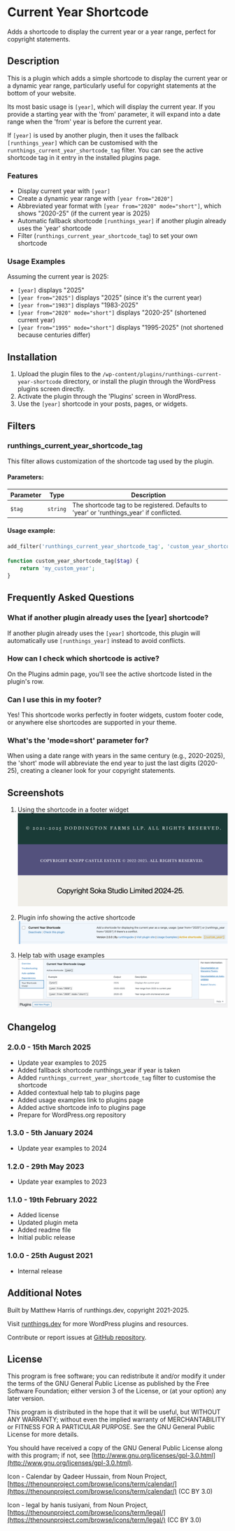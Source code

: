 # Current Year Shortcode

Adds a shortcode to display the current year or a year range, perfect for copyright statements.

## Description

This is a plugin which adds a simple shortcode to display the current year or a dynamic year range, particularly useful for copyright statements at the bottom of your website.

Its most basic usage is `[year]`, which will display the current year. If you provide a starting year with the 'from' parameter, it will expand into a date range when the 'from' year is before the current year.

If `[year]` is used by another plugin, then it uses the fallback `[runthings_year]` which can be customised with the `runthings_current_year_shortcode_tag` filter. You can see the active shortcode tag in it entry in the installed plugins page.

### Features

- Display current year with `[year]`
- Create a dynamic year range with `[year from="2020"]`
- Abbreviated year format with `[year from="2020" mode="short"]`, which shows "2020-25" (if the current year is 2025)
- Automatic fallback shortcode `[runthings_year]` if another plugin already uses the 'year' shortcode
- Filter (`runthings_current_year_shortcode_tag`) to set your own shortcode

### Usage Examples

Assuming the current year is 2025:

- `[year]` displays "2025"
- `[year from="2025"]` displays "2025" (since it's the current year)
- `[year from="1983"]` displays "1983-2025"
- `[year from="2020" mode="short"]` displays "2020-25" (shortened current year)
- `[year from="1995" mode="short"]` displays "1995-2025" (not shortened because centuries differ)

## Installation

1. Upload the plugin files to the `/wp-content/plugins/runthings-current-year-shortcode` directory, or install the plugin through the WordPress plugins screen directly.
2. Activate the plugin through the 'Plugins' screen in WordPress.
3. Use the `[year]` shortcode in your posts, pages, or widgets.

## Filters

### runthings_current_year_shortcode_tag

This filter allows customization of the shortcode tag used by the plugin.

#### Parameters:

| Parameter | Type     | Description                                                                               |
| --------- | -------- | ----------------------------------------------------------------------------------------- |
| `$tag`    | `string` | The shortcode tag to be registered. Defaults to 'year' or 'runthings_year' if conflicted. |

#### Usage example:

```php
add_filter('runthings_current_year_shortcode_tag', 'custom_year_shortcode_tag');

function custom_year_shortcode_tag($tag) {
    return 'my_custom_year';
}
```

## Frequently Asked Questions

### What if another plugin already uses the [year] shortcode?

If another plugin already uses the `[year]` shortcode, this plugin will automatically use `[runthings_year]` instead to avoid conflicts.

### How can I check which shortcode is active?

On the Plugins admin page, you'll see the active shortcode listed in the plugin's row.

### Can I use this in my footer?

Yes! This shortcode works perfectly in footer widgets, custom footer code, or anywhere else shortcodes are supported in your theme.

### What's the 'mode=short' parameter for?

When using a date range with years in the same century (e.g., 2020-2025), the 'short' mode will abbreviate the end year to just the last digits (2020-25), creating a cleaner look for your copyright statements.

## Screenshots

1. Using the shortcode in a footer widget
   ![Using the shortcode in a footer widget](screenshot-1.png)

2. Plugin info showing the active shortcode
   ![Plugin info showing the active shortcode](screenshot-2.png)

3. Help tab with usage examples
   ![Help tab with usage examples](screenshot-3.png)

## Changelog

### 2.0.0 - 15th March 2025

- Update year examples to 2025
- Added fallback shortcode runthings_year if year is taken
- Added `runthings_current_year_shortcode_tag` filter to customise the shortcode
- Added contextual help tab to plugins page
- Added usage examples link to plugins page
- Added active shortcode info to plugins page
- Prepare for WordPress.org repository

### 1.3.0 - 5th January 2024

- Update year examples to 2024

### 1.2.0 - 29th May 2023

- Update year examples to 2023

### 1.1.0 - 19th February 2022

- Added license
- Updated plugin meta
- Added readme file
- Initial public release

### 1.0.0 - 25th August 2021

- Internal release

## Additional Notes

Built by Matthew Harris of runthings.dev, copyright 2021-2025.

Visit [runthings.dev](https://runthings.dev/) for more WordPress plugins and resources.

Contribute or report issues at [GitHub repository](https://github.com/runthings-dev/runthings-current-year-shortcode).

## License

This program is free software; you can redistribute it and/or modify it under the terms of the GNU General Public License as published by the Free Software Foundation; either version 3 of the License, or (at your option) any later version.

This program is distributed in the hope that it will be useful, but WITHOUT ANY WARRANTY; without even the implied warranty of MERCHANTABILITY or FITNESS FOR A PARTICULAR PURPOSE. See the GNU General Public License for more details.

You should have received a copy of the GNU General Public License along with this program; if not, see [http://www.gnu.org/licenses/gpl-3.0.html](http://www.gnu.org/licenses/gpl-3.0.html).

Icon - Calendar by Qadeer Hussain, from Noun Project, [https://thenounproject.com/browse/icons/term/calendar/](https://thenounproject.com/browse/icons/term/calendar/) (CC BY 3.0)

Icon - legal by hanis tusiyani, from Noun Project, [https://thenounproject.com/browse/icons/term/legal/](https://thenounproject.com/browse/icons/term/legal/) (CC BY 3.0)
